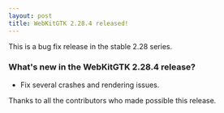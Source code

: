 ```yaml
---
layout: post
title: WebKitGTK 2.28.4 released!
---
```


This is a bug fix release in the stable 2.28 series.

### What's new in the WebKitGTK 2.28.4 release?

 - Fix several crashes and rendering issues.

Thanks to all the contributors who made possible this release.